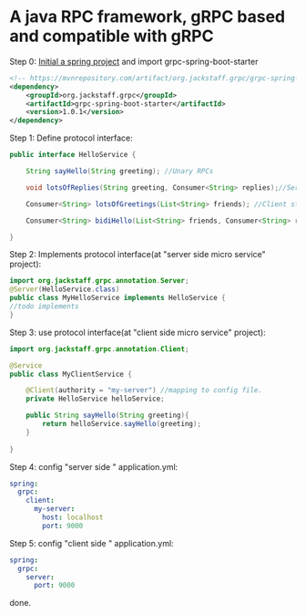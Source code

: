 A java RPC framework, gRPC based and compatible with gRPC
====
Step 0: [Initial a spring project](https://start.spring.io/) and import grpc-spring-boot-starter
```xml
<!-- https://mvnrepository.com/artifact/org.jackstaff.grpc/grpc-spring-boot-starter -->
<dependency>
    <groupId>org.jackstaff.grpc</groupId>
    <artifactId>grpc-spring-boot-starter</artifactId>
    <version>1.0.1</version>
</dependency>

```
Step 1: Define protocol interface:
```java
public interface HelloService {

    String sayHello(String greeting); //Unary RPCs

    void lotsOfReplies(String greeting, Consumer<String> replies);//Server streaming RPCs

    Consumer<String> lotsOfGreetings(List<String> friends); //Client streaming RPCs

    Consumer<String> bidiHello(List<String> friends, Consumer<String> replies); //Bidirectional streaming RPCs

}
```

Step 2: Implements protocol interface(at "server side micro service" project):
```java
import org.jackstaff.grpc.annotation.Server;
@Server(HelloService.class)
public class MyHelloService implements HelloService {
//todo implements
}
```

Step 3: use protocol interface(at "client side micro service" project):
```java
import org.jackstaff.grpc.annotation.Client;

@Service
public class MyClientService {

    @Client(authority = "my-server") //mapping to config file.
    private HelloService helloService;

    public String sayHello(String greeting){
        return helloService.sayHello(greeting);
    }
    
}
```

Step 4:  config "server side " application.yml:
```yml
spring:
  grpc:
    client:
      my-server:
        host: localhost
        port: 9000
```


Step 5:  config "client side " application.yml:
```yml
spring:
  grpc:
    server:
      port: 9000
```

done.


